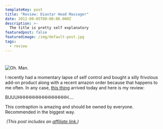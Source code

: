 ```yaml
---
templateKey: post
title: "Review: Diastar Head Massager"
date: 2012-09-05T00:00:00.000Z
description: >-
  The title is pretty self explanatory
featuredpost: false
featuredimage: /img/default-post.jpg
tags:
  - review
---
```

# 

![Oh. Man.][1]

 [1]: /images/diaster.jpeg "Diastar Head Massager"

I recently had a momentary lapse of self control and bought a silly frivolous add-on product along with a recent amazon order because that happens to me often. In any case, [this thing][2] arrived today and here is my review:

 [2]: http://www.amazon.com/gp/product/B004L0793Q/ref=oh_details_o03_s00_i00?tag=craigsturgisc-20

BUUUHHHHHHHHHHHHHHHH….

This contraption is amazing and should be owned by everyone. Recommended in the biggest way.

 *(This post includes an [affiliate link.][3])*

 [3]: /affiliate-links/
